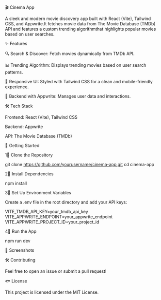🎬 Cinema App

A sleek and modern movie discovery app built with React (Vite), Tailwind CSS, and Appwrite.It fetches movie data from The Movie Database (TMDb) API and features a custom trending algorithmthat highlights popular movies based on user searches.

✨ Features

🔍 Search & Discover: Fetch movies dynamically from TMDb API.

📊 Trending Algorithm: Displays trending movies based on user search patterns.

🎨 Responsive UI: Styled with Tailwind CSS for a clean and mobile-friendly experience.

💾 Backend with Appwrite: Manages user data and interactions.

🛠️ Tech Stack

Frontend: React (Vite), Tailwind CSS

Backend: Appwrite

API: The Movie Database (TMDb)

🚀 Getting Started

1⃣ Clone the Repository

git clone https://github.com/yourusername/cinema-app.git
cd cinema-app

2⃣ Install Dependencies

npm install

3⃣ Set Up Environment Variables

Create a .env file in the root directory and add your API keys:

VITE_TMDB_API_KEY=your_tmdb_api_key
VITE_APPWRITE_ENDPOINT=your_appwrite_endpoint
VITE_APPWRITE_PROJECT_ID=your_project_id

4⃣ Run the App

npm run dev

📸 Screenshots



🛠️ Contributing

Feel free to open an issue or submit a pull request!

🐟 License

This project is licensed under the MIT License.

